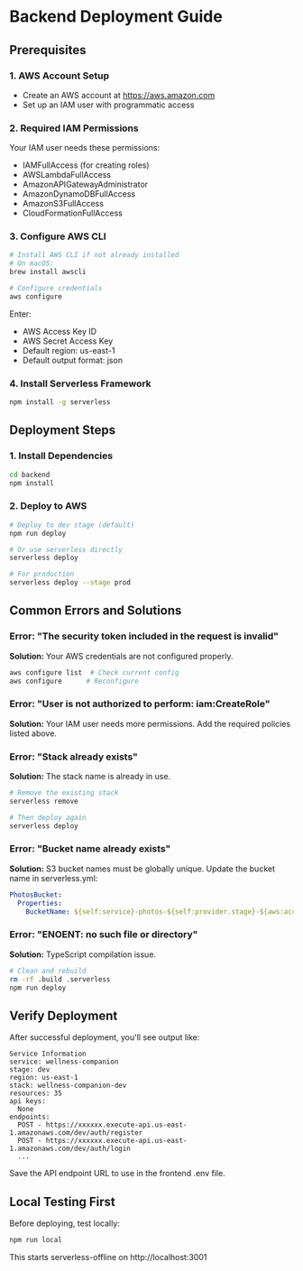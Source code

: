 # Backend Deployment Guide

## Prerequisites

### 1. AWS Account Setup
- Create an AWS account at https://aws.amazon.com
- Set up an IAM user with programmatic access

### 2. Required IAM Permissions
Your IAM user needs these permissions:
- IAMFullAccess (for creating roles)
- AWSLambdaFullAccess
- AmazonAPIGatewayAdministrator
- AmazonDynamoDBFullAccess
- AmazonS3FullAccess
- CloudFormationFullAccess

### 3. Configure AWS CLI
```bash
# Install AWS CLI if not already installed
# On macOS:
brew install awscli

# Configure credentials
aws configure
```

Enter:
- AWS Access Key ID
- AWS Secret Access Key
- Default region: us-east-1
- Default output format: json

### 4. Install Serverless Framework
```bash
npm install -g serverless
```

## Deployment Steps

### 1. Install Dependencies
```bash
cd backend
npm install
```

### 2. Deploy to AWS
```bash
# Deploy to dev stage (default)
npm run deploy

# Or use serverless directly
serverless deploy

# For production
serverless deploy --stage prod
```

## Common Errors and Solutions

### Error: "The security token included in the request is invalid"
**Solution:** Your AWS credentials are not configured properly.
```bash
aws configure list  # Check current config
aws configure      # Reconfigure
```

### Error: "User is not authorized to perform: iam:CreateRole"
**Solution:** Your IAM user needs more permissions. Add the required policies listed above.

### Error: "Stack already exists"
**Solution:** The stack name is already in use.
```bash
# Remove the existing stack
serverless remove

# Then deploy again
serverless deploy
```

### Error: "Bucket name already exists"
**Solution:** S3 bucket names must be globally unique. Update the bucket name in serverless.yml:
```yaml
PhotosBucket:
  Properties:
    BucketName: ${self:service}-photos-${self:provider.stage}-${aws:accountId}
```

### Error: "ENOENT: no such file or directory"
**Solution:** TypeScript compilation issue.
```bash
# Clean and rebuild
rm -rf .build .serverless
npm run deploy
```

## Verify Deployment

After successful deployment, you'll see output like:
```
Service Information
service: wellness-companion
stage: dev
region: us-east-1
stack: wellness-companion-dev
resources: 35
api keys:
  None
endpoints:
  POST - https://xxxxxx.execute-api.us-east-1.amazonaws.com/dev/auth/register
  POST - https://xxxxxx.execute-api.us-east-1.amazonaws.com/dev/auth/login
  ...
```

Save the API endpoint URL to use in the frontend .env file.

## Local Testing First

Before deploying, test locally:
```bash
npm run local
```

This starts serverless-offline on http://localhost:3001